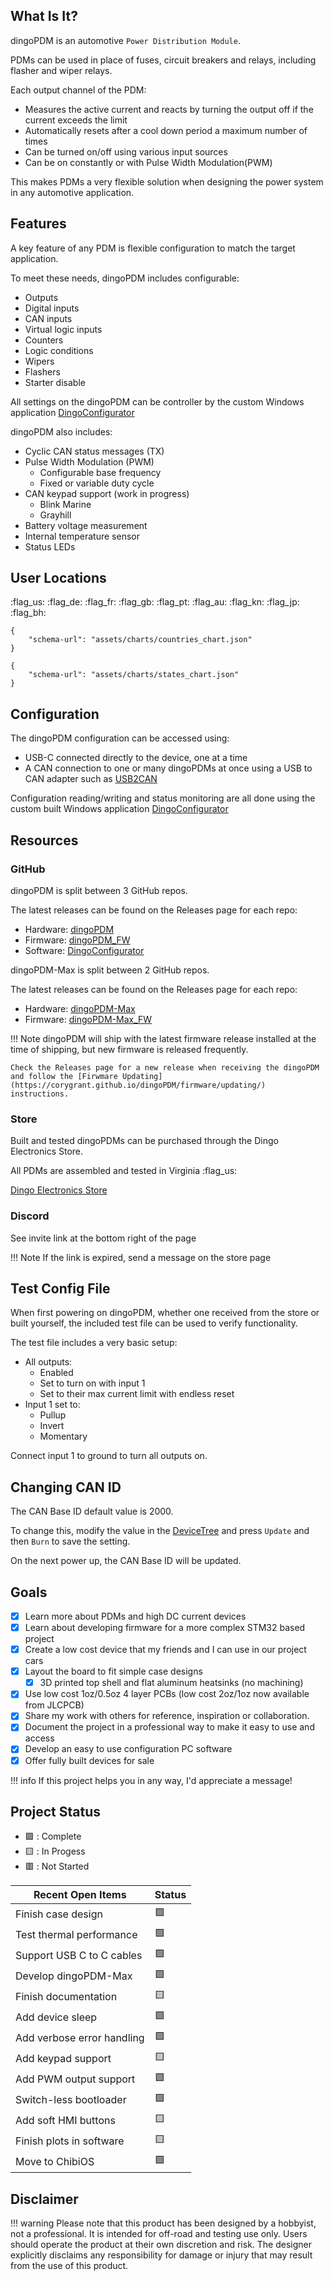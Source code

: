 ## What Is It?

dingoPDM is an automotive `Power Distribution Module`. 

PDMs can be used in place of fuses, circuit breakers and relays, including flasher and wiper relays. 

Each output channel of the PDM:
 
- Measures the active current and reacts by turning the output off if the current exceeds the limit
- Automatically resets after a cool down period a maximum number of times
- Can be turned on/off using various input sources
- Can be on constantly or with Pulse Width Modulation(PWM)

This makes PDMs a very flexible solution when designing the power system in any automotive application. 

## Features

A key feature of any PDM is flexible configuration to match the target application. 

To meet these needs, dingoPDM includes configurable:

- Outputs
- Digital inputs
- CAN inputs
- Virtual logic inputs
- Counters
- Logic conditions
- Wipers
- Flashers
- Starter disable

All settings on the dingoPDM can be controller by the custom Windows application [DingoConfigurator](../software/introduction.md) 

dingoPDM also includes:

- Cyclic CAN status messages (TX)
- Pulse Width Modulation (PWM)
    - Configurable base frequency
    - Fixed or variable duty cycle
- CAN keypad support (work in progress)
    - Blink Marine
    - Grayhill
- Battery voltage measurement
- Internal temperature sensor
- Status LEDs

## User Locations

:flag_us: :flag_de: :flag_fr: :flag_gb: :flag_pt: :flag_au: :flag_kn: :flag_jp: :flag_bh:

```vegalite 
{
    "schema-url": "assets/charts/countries_chart.json"
}
```

```vegalite 
{
    "schema-url": "assets/charts/states_chart.json"
}
```

## Configuration

The dingoPDM configuration can be accessed using:

- USB-C connected directly to the device, one at a time
- A CAN connection to one or many dingoPDMs at once using a USB to CAN adapter such as [USB2CAN](https://github.com/corygrant/USB2CAN_HW)

Configuration reading/writing and status monitoring are all done using the custom built Windows application [DingoConfigurator](../software/introduction.md) 


## Resources

### GitHub
dingoPDM is split between 3 GitHub repos.

The latest releases can be found on the Releases page for each repo:

- Hardware: [dingoPDM](https://github.com/corygrant/dingoPDM/releases)
- Firmware: [dingoPDM_FW](https://github.com/corygrant/DingoPDM_FW/releases)
- Software: [DingoConfigurator](https://github.com/corygrant/DingoConfigurator/releases)

dingoPDM-Max is split between 2 GitHub repos. 

The latest releases can be found on the Releases page for each repo:

- Hardware: [dingoPDM-Max](https://github.com/corygrant/dingoPDM-Max)
- Firmware: [dingoPDM-Max_FW](https://github.com/corygrant/dingoPDM-Max_FW)

!!! Note
    dingoPDM will ship with the latest firmware release installed at the time of shipping, but new firmware is released frequently. 

    Check the Releases page for a new release when receiving the dingoPDM and follow the [Firwmare Updating](https://corygrant.github.io/dingoPDM/firmware/updating/) instructions. 

### Store

Built and tested dingoPDMs can be purchased through the Dingo Electronics Store. 

All PDMs are assembled and tested in Virginia :flag_us:

[Dingo Electronics Store](https://dingo-electronics.square.site/)

### Discord

See invite link at the bottom right of the page

!!! Note
    If the link is expired, send a message on the store page 

## Test Config File

When first powering on dingoPDM, whether one received from the store or built yourself, the included test file can be used to verify functionality. 

The test file includes a very basic setup:

- All outputs:
    - Enabled
    - Set to turn on with input 1
    - Set to their max current limit with endless reset
- Input 1 set to: 
    - Pullup
    - Invert
    - Momentary
    
Connect input 1 to ground to turn all outputs on. 

## Changing CAN ID

The CAN Base ID default value is 2000. 

To change this, modify the value in the [DeviceTree](../software/devicetree.md) and press `Update` and then `Burn` to save the setting. 

On the next power up, the CAN Base ID will be updated. 


## Goals

- [X] Learn more about PDMs and high DC current devices
- [X] Learn about developing firmware for a more complex STM32 based project
- [X] Create a low cost device that my friends and I can use in our project cars
- [X] Layout the board to fit simple case designs
    * [X] 3D printed top shell and flat aluminum heatsinks (no machining)
- [X] Use low cost 1oz/0.5oz 4 layer PCBs (low cost 2oz/1oz now available from JLCPCB)
- [X] Share my work with others for reference, inspiration or collaboration. 
- [X] Document the project in a professional way to make it easy to use and access
- [X] Develop an easy to use configuration PC software
- [X] Offer fully built devices for sale

!!! info
    If this project helps you in any way, I'd appreciate a message!

## Project Status

- :green_square: : Complete
- :yellow_square: : In Progess
- :red_square: : Not Started

| Recent Open Items          | Status         |
|----------------------------|----------------|
| Finish case design         | :green_square: |
| Test thermal performance   | :green_square: |
| Support USB C to C cables  | :green_square: |
| Develop dingoPDM-Max       | :green_square: |
| Finish documentation       | :yellow_square:|
| Add device sleep           | :green_square: |
| Add verbose error handling | :green_square: |
| Add keypad support         | :yellow_square:|
| Add PWM output support     | :green_square: |
| Switch-less bootloader     | :green_square: |
| Add soft HMI buttons       | :yellow_square:|
| Finish plots in software   | :yellow_square:|
| Move to ChibiOS            | :green_square: |

## Disclaimer

!!! warning
    Please note that this product has been designed by a hobbyist, not a professional. 
    It is intended for off-road and testing use only. 
    Users should operate the product at their own discretion and risk. 
    The designer explicitly disclaims any responsibility for damage or injury that may result from the use of this product.
